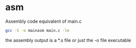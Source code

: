 # asm

Assembly code equivalent of main.c

```bash
gcc -S -o mainasm main.c -lm
```

the assembly output is a *.s file or just the -o file executable

